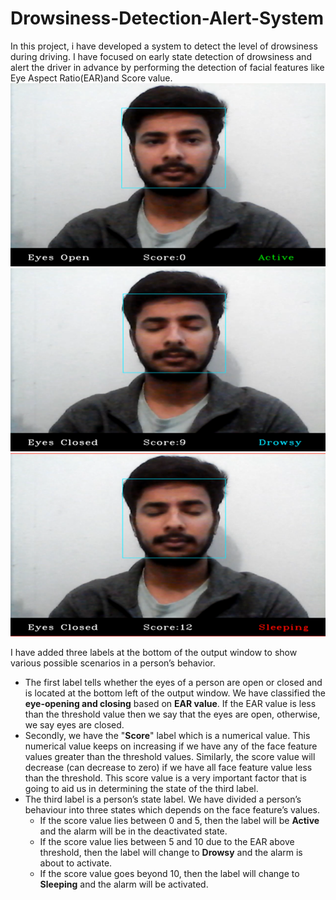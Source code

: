 # Drowsiness-Detection-Alert-System
In this project, i have developed a system to detect the level of drowsiness during driving. I have focused on early state detection of drowsiness and alert the driver in advance by
performing the detection of facial features like Eye Aspect Ratio(EAR)and Score value.
![](Outputs/r1.png)
![](Outputs/r2.png)
![](Outputs/r3.png)

I have added three labels at the bottom of the output window to show various possible scenarios in a person’s behavior.
- The first label tells whether the eyes of a person are open or closed and is located at the bottom left of the output window. We have classified the **eye-opening and
closing** based on **EAR value**. If the EAR value is less than the threshold value then we say that the eyes are open, otherwise, we say eyes are closed.
- Secondly, we have the "**Score**" label which is a numerical value. This numerical value keeps on increasing if we have any of the face feature values greater than the threshold values. Similarly, the score value will decrease (can
decrease to zero) if we have all face feature value less than the threshold.
This score value is a very important factor that is going to aid us in determining the state of the third label.
- The third label is a person’s state label. We have divided a person’s behaviour into three states which depends on the face feature’s values.
  - If the score value lies between 0 and 5, then the label will be **Active** and the alarm will be in the deactivated state.
  - If the score value lies between 5 and 10 due to the EAR above threshold, then the label will change to **Drowsy** and the alarm is about to activate.
  - If the score value goes beyond 10, then the label will change to **Sleeping** and the alarm will be activated.
